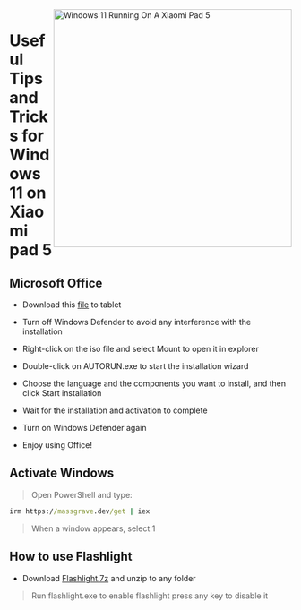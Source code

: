 <img align="right" src="https://raw.githubusercontent.com/erdilS/Port-Windows-11-Xiaomi-Pad-5/main/nabu.png" width="425" alt="Windows 11 Running On A Xiaomi Pad 5">

# Useful Tips and Tricks for Windows 11 on Xiaomi pad 5

## Microsoft Office

- Download this [file](https://drive.google.com/file/d/1st8xVpxtJbe2GVTEZrC_RNumKllR97Hp/view?usp=sharing) to tablet 
  
- Turn off Windows Defender to avoid any interference with the installation
  
- Right-click on the iso file and select Mount to open it in explorer

- Double-click on AUTORUN.exe to start the installation wizard
  
- Choose the language and the components you want to install, and then click Start installation
  
- Wait for the installation and activation to complete

- Turn on Windows Defender again 

- Enjoy using Office!

 ## Activate Windows

> Open PowerShell and type: 

  ```cmd
irm https://massgrave.dev/get | iex 
```
> When a window appears, select 1

 ## How to use Flashlight 

 - Download [Flashlight.7z](https://github.com/erdilS/Port-Windows-11-Xiaomi-Pad-5/releases/download/1.0/flashlight_fix.7z) and unzip to any folder

> Run flashlight.exe to enable flashlight 
> press any key to disable it
